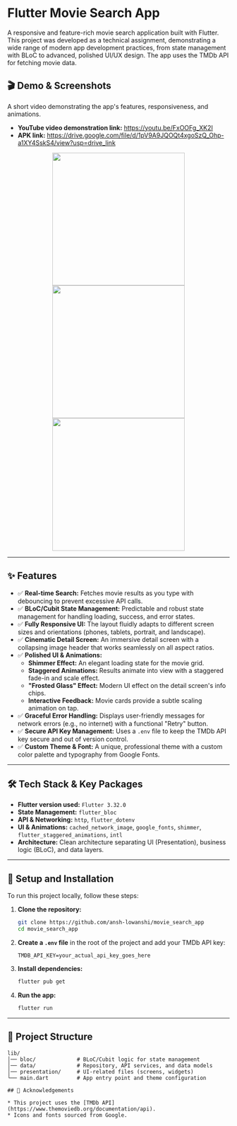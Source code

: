 # Flutter Movie Search App

A responsive and feature-rich movie search application built with Flutter. This project was developed as a technical assignment, demonstrating a wide range of modern app development practices, from state management with BLoC to advanced, polished UI/UX design. The app uses the TMDb API for fetching movie data.

## 🎬 Demo & Screenshots

A short video demonstrating the app's features, responsiveness, and animations.

* **YouTube video demonstration link:**  https://youtu.be/FxOOFg_XK2I
* **APK link:** https://drive.google.com/file/d/1pV9A9JQOQt4xgoSzQ_Ohp-a1XY4SskS4/view?usp=drive_link

<p align="center">
  <img src="https://github.com/user-attachments/assets/a500028d-59c7-4a97-b1f8-97bb65a23898" width="300" />
  <img src="https://github.com/user-attachments/assets/157b5860-f789-4152-a28a-67c2deb63d36" width="300" />
  <img src="https://github.com/user-attachments/assets/9c514252-9507-4f59-a9e0-70709fe41020" width="300" />
</p>

---

## ✨ Features

* ✅ **Real-time Search:** Fetches movie results as you type with debouncing to prevent excessive API calls.
* ✅ **BLoC/Cubit State Management:** Predictable and robust state management for handling loading, success, and error states.
* ✅ **Fully Responsive UI:** The layout fluidly adapts to different screen sizes and orientations (phones, tablets, portrait, and landscape).
* ✅ **Cinematic Detail Screen:** An immersive detail screen with a collapsing image header that works seamlessly on all aspect ratios.
* ✅ **Polished UI & Animations:**
  * **Shimmer Effect:** An elegant loading state for the movie grid.
  * **Staggered Animations:** Results animate into view with a staggered fade-in and scale effect.
  * **"Frosted Glass" Effect:** Modern UI effect on the detail screen's info chips.
  * **Interactive Feedback:** Movie cards provide a subtle scaling animation on tap.
* ✅ **Graceful Error Handling:** Displays user-friendly messages for network errors (e.g., no internet) with a functional "Retry" button.
* ✅ **Secure API Key Management:** Uses a `.env` file to keep the TMDb API key secure and out of version control.
* ✅ **Custom Theme & Font:** A unique, professional theme with a custom color palette and typography from Google Fonts.

---

## 🛠️ Tech Stack & Key Packages
* **Flutter version used:** `Flutter 3.32.0`
* **State Management:** `flutter_bloc`
* **API & Networking:** `http`, `flutter_dotenv`
* **UI & Animations:** `cached_network_image`, `google_fonts`, `shimmer`, `flutter_staggered_animations`, `intl`
* **Architecture:** Clean architecture separating UI (Presentation), business logic (BLoC), and data layers.

---

## 🚀 Setup and Installation

To run this project locally, follow these steps:

1. **Clone the repository:**
    ```bash
    git clone https://github.com/ansh-lowanshi/movie_search_app
    cd movie_search_app
    ```
2. **Create a `.env` file** in the root of the project and add your TMDb API key:
    ```
    TMDB_API_KEY=your_actual_api_key_goes_here
    ```
3. **Install dependencies:**
    ```bash
    flutter pub get
    ```
4. **Run the app:**
    ```bash
    flutter run
    ```

---

## 📂 Project Structure

```plaintext
lib/
│── bloc/             # BLoC/Cubit logic for state management
│── data/             # Repository, API services, and data models
│── presentation/     # UI-related files (screens, widgets)
└── main.dart         # App entry point and theme configuration

## 🙏 Acknowledgements

* This project uses the [TMDb API](https://www.themoviedb.org/documentation/api).
* Icons and fonts sourced from Google.

